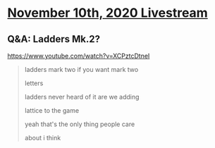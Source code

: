 # [November 10th, 2020 Livestream](../2020-11-10.md)
## Q&A: Ladders Mk.2?
https://www.youtube.com/watch?v=XCPztcDtneI
> ladders mark two if you want mark two
>
> letters
>
> ladders never heard of it are we adding
>
> lattice to the game
>
> yeah that's the only thing people care
>
> about i think
>
